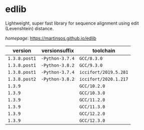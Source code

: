 # edlib

Lightweight, super fast library for sequence alignment using edit (Levenshtein) distance.

*homepage*: <https://martinsos.github.io/edlib>

version | versionsuffix | toolchain
--------|---------------|----------
``1.3.8.post1`` | ``-Python-3.7.4`` | ``GCC/8.3.0``
``1.3.8.post1`` | ``-Python-3.8.2`` | ``GCC/9.3.0``
``1.3.8.post1`` | ``-Python-3.7.4`` | ``iccifort/2019.5.281``
``1.3.8.post2`` | ``-Python-3.8.2`` | ``iccifort/2020.1.217``
``1.3.9`` |  | ``GCC/10.2.0``
``1.3.9`` |  | ``GCC/10.3.0``
``1.3.9`` |  | ``GCC/11.2.0``
``1.3.9`` |  | ``GCC/11.3.0``
``1.3.9`` |  | ``GCC/12.2.0``
``1.3.9`` |  | ``GCC/12.3.0``
